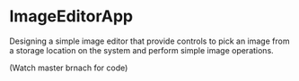 # ImageEditorApp
Designing a simple image editor that provide controls to pick an image from a storage location on the system and perform simple image operations.

(Watch master brnach for code)
